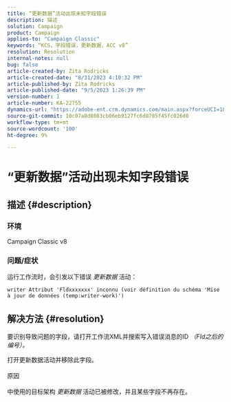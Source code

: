 ```yaml
---
title: “更新数据”活动出现未知字段错误
description: 描述
solution: Campaign
product: Campaign
applies-to: "Campaign Classic"
keywords: “KCS，字段错误，更新数据，ACC v8”
resolution: Resolution
internal-notes: null
bug: false
article-created-by: Zita Rodricks
article-created-date: "8/31/2023 4:10:32 PM"
article-published-by: Zita Rodricks
article-published-date: "9/5/2023 1:26:39 PM"
version-number: 1
article-number: KA-22755
dynamics-url: "https://adobe-ent.crm.dynamics.com/main.aspx?forceUCI=1&pagetype=entityrecord&etn=knowledgearticle&id=ce93f6e4-1848-ee11-be6d-6045bd0061cb"
source-git-commit: 10c07a8d8083cb06eb9127fc6d8785f45fc026d0
workflow-type: tm+mt
source-wordcount: '100'
ht-degree: 9%

---
```


# “更新数据”活动出现未知字段错误

## 描述 {#description}


### 环境

Campaign Classic v8

### 问题/症状

运行工作流时，会引发以下错误 *更新数据* 活动：

`writer Attribut 'Fldxxxxxxx' inconnu (voir définition du schéma 'Mise à jour de données (temp:writer-work)')`


## 解决方法 {#resolution}


要识别导致问题的字段，请打开工作流XML并搜索写入错误消息的ID *（FId之后的编号）。*

打开更新数据活动并移除此字段。
<br><br>原因<br><br>
中使用的目标架构 *更新数据* 活动已被修改，并且某些字段不再存在。
